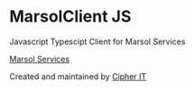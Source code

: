 # MarsolClient JS
Javascript Typescipt Client for Marsol Services

[Marsol Services](https://marsol.ly)

Created and maintained by [Cipher IT](https://cipher.ly)